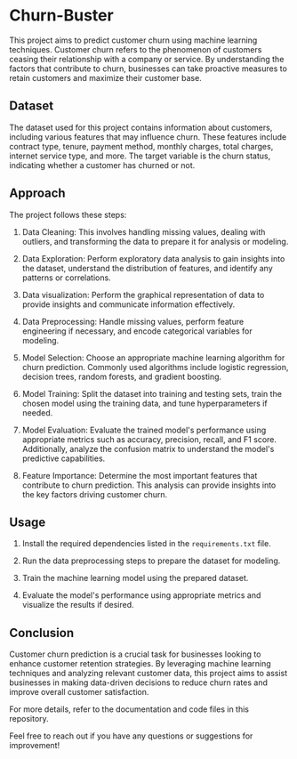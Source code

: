 # Churn-Buster

This project aims to predict customer churn using machine learning techniques. Customer churn refers to the phenomenon of customers ceasing their relationship with a company or service. By understanding the factors that contribute to churn, businesses can take proactive measures to retain customers and maximize their customer base.

## Dataset
The dataset used for this project contains information about customers, including various features that may influence churn. These features include contract type, tenure, payment method, monthly charges, total charges, internet service type, and more. The target variable is the churn status, indicating whether a customer has churned or not.

## Approach

The project follows these steps:

1. Data Cleaning: This involves handling missing values, dealing with outliers, and transforming the data to prepare it for analysis or modeling.
2. Data Exploration: Perform exploratory data analysis to gain insights into the dataset, understand the distribution of features, and identify any patterns or correlations.
3. Data visualization: Perform the graphical representation of data to provide insights and communicate information effectively.

4. Data Preprocessing: Handle missing values, perform feature engineering if necessary, and encode categorical variables for modeling.

5. Model Selection: Choose an appropriate machine learning algorithm for churn prediction. Commonly used algorithms include logistic regression, decision trees, random forests, and gradient boosting.

6. Model Training: Split the dataset into training and testing sets, train the chosen model using the training data, and tune hyperparameters if needed.

7. Model Evaluation: Evaluate the trained model's performance using appropriate metrics such as accuracy, precision, recall, and F1 score. Additionally, analyze the confusion matrix to understand the model's predictive capabilities.

8. Feature Importance: Determine the most important features that contribute to churn prediction. This analysis can provide insights into the key factors driving customer churn.

## Usage

1. Install the required dependencies listed in the `requirements.txt` file.

2. Run the data preprocessing steps to prepare the dataset for modeling.

3. Train the machine learning model using the prepared dataset.

4. Evaluate the model's performance using appropriate metrics and visualize the results if desired.


## Conclusion

Customer churn prediction is a crucial task for businesses looking to enhance customer retention strategies. By leveraging machine learning techniques and analyzing relevant customer data, this project aims to assist businesses in making data-driven decisions to reduce churn rates and improve overall customer satisfaction.

For more details, refer to the documentation and code files in this repository.

Feel free to reach out if you have any questions or suggestions for improvement!
